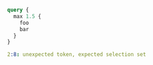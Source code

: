 ```graphql
query {
  max 1.5 {
    foo
    bar
  }
}
```

```yaml
2:8: unexpected token, expected selection set
```